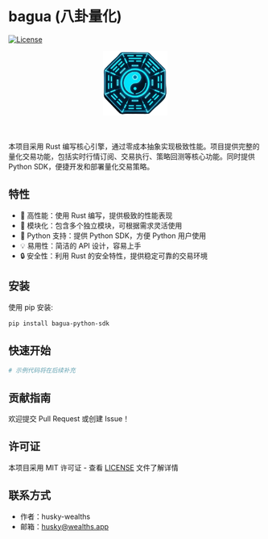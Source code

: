 # bagua (八卦量化)

[![License](https://img.shields.io/badge/license-MIT-blue.svg)](LICENSE)

<div align="center">
  <img src="logo.png" alt="bagua" width="128" height="128">
</div>

<br/>
<br/>

本项目采用 Rust 编写核心引擎，通过零成本抽象实现极致性能。项目提供完整的量化交易功能，包括实时行情订阅、交易执行、策略回测等核心功能。同时提供 Python SDK，便捷开发和部署量化交易策略。

## 特性

- 🚀 高性能：使用 Rust 编写，提供极致的性能表现
- 🔧 模块化：包含多个独立模块，可根据需求灵活使用
- 🐍 Python 支持：提供 Python SDK，方便 Python 用户使用
- 💡 易用性：简洁的 API 设计，容易上手
- 🔒 安全性：利用 Rust 的安全特性，提供稳定可靠的交易环境

## 安装

使用 pip 安装:

```bash
pip install bagua-python-sdk
```

## 快速开始

```python
# 示例代码将在后续补充
```

## 贡献指南

欢迎提交 Pull Request 或创建 Issue！

## 许可证

本项目采用 MIT 许可证 - 查看 [LICENSE](LICENSE) 文件了解详情

## 联系方式

- 作者：husky-wealths
- 邮箱：husky@wealths.app

